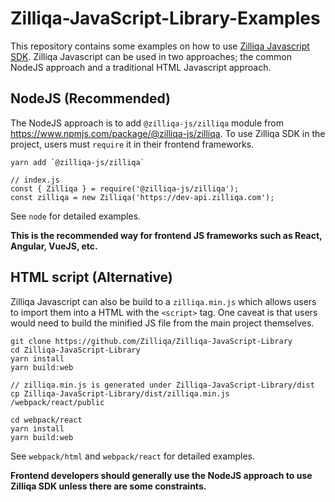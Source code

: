 # Zilliqa-JavaScript-Library-Examples

This repository contains some examples on how to use [Zilliqa Javascript SDK](https://github.com/Zilliqa/Zilliqa-JavaScript-Library). Zilliqa Javascript can be used in two approaches; the common NodeJS approach and a traditional HTML Javascript approach.

## NodeJS (Recommended)

The NodeJS approach is to add `@zilliqa-js/zilliqa` module from https://www.npmjs.com/package/@zilliqa-js/zilliqa. To use Zilliqa SDK in the project, users must `require` it in their frontend frameworks.

```
yarn add `@zilliqa-js/zilliqa`

// index.js
const { Zilliqa } = require('@zilliqa-js/zilliqa');
const zilliqa = new Zilliqa('https://dev-api.zilliqa.com');
```

See `node` for detailed examples.

**This is the recommended way for frontend JS frameworks such as React, Angular, VueJS, etc.**

## HTML script (Alternative)

Zilliqa Javascript can also be build to a `zilliqa.min.js` which allows users to import them into a HTML with the `<script>` tag. One caveat is that users would need to build the minified JS file from the main project themselves.

```
git clone https://github.com/Zilliqa/Zilliqa-JavaScript-Library
cd Zilliqa-JavaScript-Library
yarn install
yarn build:web

// zilliqa.min.js is generated under Zilliqa-JavaScript-Library/dist
cp Zilliqa-JavaScript-Library/dist/zilliqa.min.js /webpack/react/public

cd webpack/react
yarn install
yarn build:web
```

See `webpack/html` and `webpack/react` for detailed examples.

**Frontend developers should generally use the NodeJS approach to use Zilliqa SDK unless there are some constraints.**
